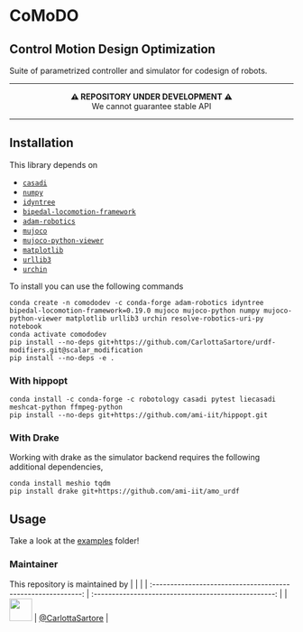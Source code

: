 # CoMoDO

## Control Motion Design Optimization 

Suite of parametrized controller and simulator for codesign of robots.


---

<p align="center">
  <b>⚠️ REPOSITORY UNDER DEVELOPMENT ⚠️</b>
  <br>We cannot guarantee stable API
</p>

---

## Installation 
This library depends on 

- [``casadi``](https://web.casadi.org/)
- [``numpy``](https://numpy.org/)
- [``idyntree``](https://github.com/robotology/idyntree)
- [``bipedal-locomotion-framework``](https://github.com/ami-iit/bipedal-locomotion-framework)
- [``adam-robotics``](https://github.com/ami-iit/ADAM)
- [``mujoco``](https://mujoco.org/)
- [``mujoco-python-viewer``](https://github.com/rohanpsingh/mujoco-python-viewer)
- [``matplotlib``](https://matplotlib.org/stable/)
- [``urllib3``](https://urllib3.readthedocs.io/en/stable/)
- [``urchin``](https://github.com/fishbotics/urchin)

To install you can use the following commands


```
conda create -n comododev -c conda-forge adam-robotics idyntree bipedal-locomotion-framework=0.19.0 mujoco mujoco-python numpy mujoco-python-viewer matplotlib urllib3 urchin resolve-robotics-uri-py notebook
conda activate comododev
pip install --no-deps git+https://github.com/CarlottaSartore/urdf-modifiers.git@scalar_modification 
pip install --no-deps -e .

```

### With hippopt 

```
conda install -c conda-forge -c robotology casadi pytest liecasadi  meshcat-python ffmpeg-python
pip install --no-deps git+https://github.com/ami-iit/hippopt.git
```
 

### With Drake 
Working with drake as the simulator backend requires the following additional dependencies,
```
conda install meshio tqdm
pip install drake git+https://github.com/ami-iit/amo_urdf
```

## Usage 

Take a look at the [examples](./examples) folder! 

### Maintainer

This repository is maintained by 
|                                                              |                                                      |
| :----------------------------------------------------------: | :--------------------------------------------------: |
| <img src="https://user-images.githubusercontent.com/56030908/135461492-6d9a1174-19bd-46b3-bee6-c4dbaea9e210.jpeg" width="40"> | [@CarlottaSartore](https://github.com/CarlottaSartore) |



